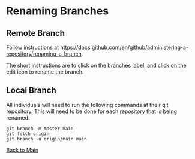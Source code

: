 # Renaming Branches

## Remote Branch

Follow instructions at https://docs.github.com/en/github/administering-a-repository/renaming-a-branch. 

The short instructions are to click on the branches label, and click on the edit icon to rename the branch. 

## Local Branch

All individuals will need to run the following commands at their git repository. This will need to be done for each repository that is being renamed.

```
git branch -m master main
git fetch origin
git branch -u origin/main main
```

[Back to Main](https://github.com/itpartnersillinois/tutorial/blob/main/README.md)
